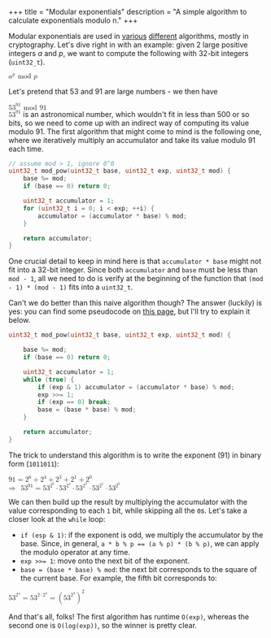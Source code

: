 +++
title = "Modular exponentials"
description = "A simple algorithm to calculate exponentials modulo n."
+++

Modular exponentials are used in
[various](https://en.wikipedia.org/wiki/Fermat_primality_test)
[different](https://en.wikipedia.org/wiki/Miller%E2%80%93Rabin_primality_test)
algorithms, mostly in cryptography. Let's dive right in with an example: given
2 large positive integers _a_ and _p_, we want to compute the following with
32-bit integers (`uint32_t`).

<span class="math-center">
  <math>
    <semantics>
      <mrow>
        <msup>
          <mi>a</mi>
          <mi>p</mi>
        </msup>
        <mspace width="5px"/>
        <ms>mod</ms>
        <mspace width="5px"/>
        <mi>p</mi>
      </mrow>
      <annotation>
        a^p \mod p
      </annotation>
    </semantics>
  </math>
</span>

Let's pretend that 53 and 91 are large numbers - we then have

<span class="math-center">
  <math>
    <semantics>
      <mrow>
        <msup>
          <mi>53</mi>
          <mi>91</mi>
        </msup>
        <mspace width="5px"/>
        <ms>mod</ms>
        <mspace width="5px"/>
        <mi>91</mi>
      </mrow>
      <annotation>
        53^{91} \mod 91
      </annotation>
    </semantics>
  </math>
</span>

<br>

<span class="math-inline">
  <math>
    <semantics>
      <mrow>
        <msup>
          <mi>53</mi>
          <mi>91</mi>
        </msup>
      </mrow>
      <annotation>
        53^{91} \mod 91
      </annotation>
    </semantics>
  </math>
</span>
 is an astronomical number, which wouldn't fit in less than 500 or so bits,
so we need to come up with an indirect way of computing its value modulo 91.
The first algorithm that might come to mind is the following one, where we
iteratively multiply an accumulator and take its value modulo 91 each time.

```c++
// assume mod > 1, ignore 0^0
uint32_t mod_pow(uint32_t base, uint32_t exp, uint32_t mod) {
    base %= mod;
    if (base == 0) return 0;

    uint32_t accumulator = 1;
    for (uint32_t i = 0; i < exp; ++i) {
        accumulator = (accumulator * base) % mod;
    }

    return accumulator;
}
```

One crucial detail to keep in mind here is that `accumulator * base` might not
fit into a 32-bit integer. Since both `accumulator` and `base` must be less than
`mod - 1`, all we need to do is verify at the beginning of the function that
`(mod - 1) * (mod - 1)` fits into a `uint32_t`.

Can't we do better than this naive algorithm though? The answer (luckily) is
yes: you can find some pseudocode on
[this page](https://en.wikipedia.org/wiki/Modular_exponentiation#Pseudocode),
but I'll try to explain it below.

```c++
uint32_t mod_pow(uint32_t base, uint32_t exp, uint32_t mod) {

    base %= mod;
    if (base == 0) return 0;

    uint32_t accumulator = 1;
    while (true) {
        if (exp & 1) accumulator = (accumulator * base) % mod;
        exp >>= 1;
        if (exp == 0) break;
        base = (base * base) % mod;
    }

    return accumulator;
}
```

The trick to understand this algorithm is to write the exponent (91) in binary
form (`1011011`):

<span class="math-center">
  <math>
    <semantics>
      <mrow>
        <mn>91</mn>
        <mo>=</mo>
        <msup>
          <mn>2</mn>
          <mn>6</mn>
        </msup>
        <mo>+</mo>
        <msup>
          <mn>2</mn>
          <mn>4</mn>
        </msup>
        <mo>+</mo>
        <msup>
          <mn>2</mn>
          <mn>3</mn>
        </msup>
        <mo>+</mo>
        <msup>
          <mn>2</mn>
          <mn>1</mn>
        </msup>
        <mo>+</mo>
        <msup>
          <mn>2</mn>
          <mn>0</mn>
        </msup>
      </mrow>
      <annotation>
        91 = 2^6 + 2^4 + 2^3 + 2^1 + 2^0
      </annotation>
  </semantics>
  </math>
</span>

<br>

<span class="math-center">
  <math>
    <semantics>
      <mrow>
        <ms>&rArr;</ms>
        <mspace width="10px"/>
        <msup>
          <mn>53</mn>
          <mn>91</mn>
        </msup>
        <mo>=</mo>
        <msup>
          <mn>53</mn>
          <msup>
            <mn>2</mn>
            <mn>6</mn>
          </msup>
        </msup>
        <mo>&middot;</mo>
        <msup>
          <mn>53</mn>
          <msup>
            <mn>2</mn>
            <mn>4</mn>
          </msup>
        </msup>
        <mo>&middot;</mo>
        <msup>
          <mn>53</mn>
          <msup>
            <mn>2</mn>
            <mn>3</mn>
          </msup>
        </msup>
        <mo>&middot;</mo>
        <msup>
          <mn>53</mn>
          <msup>
            <mn>2</mn>
            <mn>1</mn>
          </msup>
        </msup>
        <mo>&middot;</mo>
        <msup>
          <mn>53</mn>
          <msup>
            <mn>2</mn>
            <mn>0</mn>
          </msup>
        </msup>
      </mrow>
      <annotation>
        53^{91} = 53^{2^6} + 53^{2^4} + 53^{2^3} + 53^{2^1} + 53^{2^0}
      </annotation>
  </semantics>
  </math>
</span>

We can then build up the result by multiplying the accumulator with the value
corresponding to each `1` bit, while skipping all the `0`s. Let's take a closer
look at the `while` loop:

* `if (esp & 1)`: if the exponent is odd, we multiply the accumulator by the
  base. Since, in general, `a * b % p == (a % p) * (b % p)`, we can apply the
  modulo operator at any time.
* `exp >>= 1`: move onto the next bit of the exponent.
* `base = (base * base) % mod`: the next bit corresponds to the square of the
  current base. For example, the fifth bit corresponds to:


<span class="math-center">
  <math>
    <semantics>
      <mrow>
        <msup>
          <mn>53</mn>
          <msup>
            <mn>2</mn>
            <mn>4</mn>
          </msup>
        </msup>
        <mo>=</mo>
        <msup>
          <mn>53</mn>
          <mrow>
            <mn>2</mn>
            <mo>&middot;</mo>
            <msup><mn>2</mn><mn>3</mn></msup>
          </mrow>
        </msup>
        <mo>=</mo>
        <msup>
          <mrow>
            <mo>(</mo>
            <msup>
              <mn>53</mn>
              <msup>
                <mn>2</mn>
                <mn>3</mn>
              </msup>
            </msup>
            <mo>)</mo>
          </mrow>
          <mn>2</mn>
        </msup>
      </mrow>
      <annotation>
        53^{2^4} = 53 ^ {2 \cdot 2^3} = \left( 53^{2^3} \right)^2
      </annotation>
  </semantics>
  </math>
</span>

And that's all, folks! The first algorithm has runtime `O(exp)`, whereas the
second one is `O(log(exp))`, so the winner is pretty clear.
